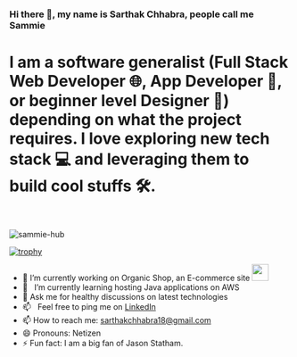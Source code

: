 ### Hi there 👋, my name is Sarthak Chhabra, people call me Sammie

# I am a software generalist (Full Stack Web Developer 🌐, App Developer 📱, or beginner level Designer 🎨) depending on what the project requires. I love exploring new tech stack 💻 and leveraging them to build cool stuffs 🛠️. 
<br/>

<p align="left"> <img src="https://komarev.com/ghpvc/?username=sammie-hub" alt="sammie-hub" /> </p>

[![trophy](https://github-profile-trophy.vercel.app/?username=sammie-hub&theme=onedark&title=Joined2020,Commit,Repositories,Followers)](https://github.com/ryo-ma/github-profile-trophy)


- 🔭 I’m currently working on Organic Shop, an E-commerce site <img src="https://media.giphy.com/media/WUlplcMpOCEmTGBtBW/giphy.gif" width="30">
- 🌱 &nbsp; I’m currently learning hosting Java applications on AWS
- 💬 Ask me for healthy discussions on latest technologies
- 📫 &nbsp; Feel free to ping me on [LinkedIn](https://www.linkedin.com/in/sarthak-chhabra-92245767/)
- 📫 How to reach me: sarthakchhabra18@gmail.com
- 😄 Pronouns: Netizen
- ⚡ Fun fact: I am a big fan of Jason Statham.
